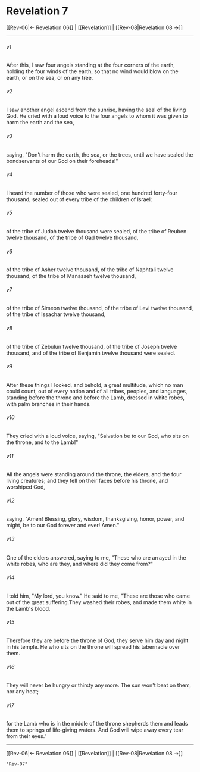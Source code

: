 # Revelation 7

[[Rev-06|← Revelation 06]] | [[Revelation]] | [[Rev-08|Revelation 08 →]]
***



###### v1 
After this, I saw four angels standing at the four corners of the earth, holding the four winds of the earth, so that no wind would blow on the earth, or on the sea, or on any tree. 

###### v2 
I saw another angel ascend from the sunrise, having the seal of the living God. He cried with a loud voice to the four angels to whom it was given to harm the earth and the sea, 

###### v3 
saying, "Don't harm the earth, the sea, or the trees, until we have sealed the bondservants of our God on their foreheads!" 

###### v4 
I heard the number of those who were sealed, one hundred forty-four thousand, sealed out of every tribe of the children of Israel: 

###### v5 
of the tribe of Judah twelve thousand were sealed, of the tribe of Reuben twelve thousand, of the tribe of Gad twelve thousand, 

###### v6 
of the tribe of Asher twelve thousand, of the tribe of Naphtali twelve thousand, of the tribe of Manasseh twelve thousand, 

###### v7 
of the tribe of Simeon twelve thousand, of the tribe of Levi twelve thousand, of the tribe of Issachar twelve thousand, 

###### v8 
of the tribe of Zebulun twelve thousand, of the tribe of Joseph twelve thousand, and of the tribe of Benjamin twelve thousand were sealed. 

###### v9 
After these things I looked, and behold, a great multitude, which no man could count, out of every nation and of all tribes, peoples, and languages, standing before the throne and before the Lamb, dressed in white robes, with palm branches in their hands. 

###### v10 
They cried with a loud voice, saying, "Salvation be to our God, who sits on the throne, and to the Lamb!" 

###### v11 
All the angels were standing around the throne, the elders, and the four living creatures; and they fell on their faces before his throne, and worshiped God, 

###### v12 
saying, "Amen! Blessing, glory, wisdom, thanksgiving, honor, power, and might, be to our God forever and ever! Amen." 

###### v13 
One of the elders answered, saying to me, "These who are arrayed in the white robes, who are they, and where did they come from?" 

###### v14 
I told him, "My lord, you know." He said to me, "These are those who came out of the great suffering.They washed their robes, and made them white in the Lamb's blood. 

###### v15 
Therefore they are before the throne of God, they serve him day and night in his temple. He who sits on the throne will spread his tabernacle over them. 

###### v16 
They will never be hungry or thirsty any more. The sun won't beat on them, nor any heat; 

###### v17 
for the Lamb who is in the middle of the throne shepherds them and leads them to springs of life-giving waters. And God will wipe away every tear from their eyes."

***
[[Rev-06|← Revelation 06]] | [[Revelation]] | [[Rev-08|Revelation 08 →]]

```query 2021-09-27 15:53
"Rev-07"
```